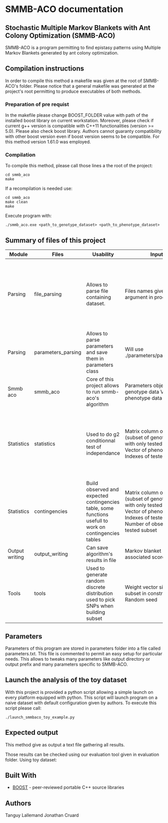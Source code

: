 # SMMB-ACO documentation
## Stochastic Multiple Markov Blankets with Ant Colony Optimization (SMMB-ACO)
SMMB-ACO is a program permitting to find epistasy patterns using Multiple Markov Blankets generated by ant colony optimization.

## Compilation instructions
In order to compile this method a makefile was given at the root of SMMB-ACO's folder. Please notice that a general makefile was generated at the project's root permitting to produce executables of both methods.
### Preparation of pre requist
In the makefile please change BOOST_FOLDER value with path of the installed boost library on current workstation.
Moreover, please check if current g++ version is compatible with C++11 functionalities (version >= 5.0). Please also check boost library. Authors cannot guaranty compatibility with other boost version even if boost version seems to be compatible. For this method version 1.61.0 was employed.
### Compilation
To compile this method, please call those lines a the root of the project:

    cd smmb_aco
    make

If a recompilation is needed use:

    cd smmb_aco
    make clean
    make

Execute program with:

    ./smmb_aco.exe <path_to_genotype_dataset> <path_to_phenotype_dataset>
    
## Summary of files of this project

| Module         | Files              | Usability                                                                                                  | Inputs                                                                                                                                                         | Outputs                                                                                       |
|----------------|--------------------|------------------------------------------------------------------------------------------------------------|----------------------------------------------------------------------------------------------------------------------------------------------------------------|-----------------------------------------------------------------------------------------------|
| Parsing        | file_parsing       | Allows to parse file containing dataset.                                                                   | Files names given as argument in program's call                                                                                                                |  One boost matrix containing all genotype data One boost vector containing all phenotype data |
| Parsing        | parameters_parsing | Allows to parse parameters and save them in parameters class                                               | Will use ./parameters/parameters.txt                                                                                                                           | Class object with all parameters as class variables                                           |
| Smmb aco       | smmb_aco           | Core of this project allows to run smmb-aco's algorithm                                                    | Parameters object Matrix of genotype data Vector of phenotype data                                                                                             | Final markov blanket                                                                          |
| Statistics     | statistics         | Used to do g2 conditionnal test of independance                                                            | Matrix column of genotype (subset of genotype matrix with only tested SNPs) Vector of phenotype Indexes of tested SNPs                                         |  g2 score and associated p-value Number of cell considered s non reliable because n<5         |
| Statistics     | contingencies      |  Build observed and expected contingencies table,   some functions usefull to work on contingencies tables | Matrix column of genotype (subset of genotype matrix with only tested SNPs) Vector of phenotype  Indexes of tested SNPs Number of observation in tested subset |  One observed contingency table One expected contingency table                                |
| Output writing | output_writing     | Can save algorithm's results in file                                                                       | Markov blanket and associated score                                                                                                                            | Final result file                                                                             |
| Tools          | tools              |   Used to generate random discrete distribution used to pick   SNPs when building subset                   |  Weight vector size of subset in construction Random seed                                                                                                      | Subset of SNPs for every ant                                                                  |


## Parameters
Parameters of this program are stored in parameters folder into a file called parameters.txt. This file is commented to permit an easy setup for particular needs. This allows to tweaks many parameters like output directory or output prefix and many parameters specific to SMMB-ACO.
## Launch the analysis of the toy dataset
With this project is provided a python script allowing a simple launch on every platform equipped with python. This script will launch program on a naive dataset with default configuration given by authors.
To execute this script please call:

    ./launch_smmbaco_toy_example.py

## Expected output
This method give as output a text file gathering all results.
<!-- TODO mettre un exemple -->
Those results can be checked using our evaluation tool given in evaluation folder.
Using toy dataset:
<!-- TODO mettre ce qu on attend -->
## Built With
-   [BOOST](https://www.boost.org/) - peer-reviewed portable C++ source libraries
## Authors
Tanguy Lallemand
Jonathan Cruard
